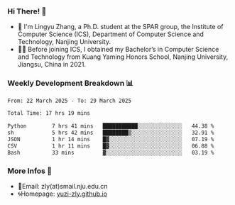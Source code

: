 ### Hi There! 👋 
- 🐳 I'm Lingyu Zhang, a Ph.D. student at the SPAR group, the Institute of Computer Science (ICS), Department of Computer Science and Technology, Nanjing University.
- 🧑‍🎓 Before joining ICS, I obtained my Bachelor’s in Computer Science and Technology from Kuang Yaming Honors School, Nanjing University, Jiangsu, China in 2021.

### Weekly Development Breakdown :bar_chart:

<!--START_SECTION:waka-->

```txt
From: 22 March 2025 - To: 29 March 2025

Total Time: 17 hrs 19 mins

Python        7 hrs 41 mins   ███████████░░░░░░░░░░░░░░   44.38 %
sh            5 hrs 42 mins   ████████▒░░░░░░░░░░░░░░░░   32.91 %
JSON          1 hr 14 mins    █▓░░░░░░░░░░░░░░░░░░░░░░░   07.19 %
CSV           1 hr 11 mins    █▓░░░░░░░░░░░░░░░░░░░░░░░   06.88 %
Bash          33 mins         ▓░░░░░░░░░░░░░░░░░░░░░░░░   03.19 %
```

<!--END_SECTION:waka-->

<!--
### Github Contributions :octocat:

![](https://raw.githubusercontent.com/yuzi-zly/yuzi-zly/output/github-contribution-grid-snake.svg)              
-->

### More Infos 📖

- 📧Email: zly(at)smail.nju.edu.cn
- 🌀Homepage: [yuzi-zly.github.io](https://yuzi-zly.github.io/)
